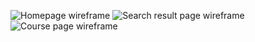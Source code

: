 ![Homepage wireframe]("wireframe-home.png")
![Search result page wireframe]("wireframe-search.png")
![Course page wireframe]("wireframe-course.png")
